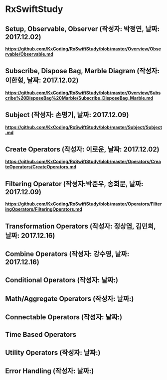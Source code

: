 # RxSwiftStudy

## Setup, Observable, Observer (작성자: 박정연, 날짜: 2017.12.02)
**https://github.com/KxCoding/RxSwiftStudy/blob/master/Overview/Observable/Observable.md**

## Subscribe, Dispose Bag, Marble Diagram (작성자: 이한형, 날짜: 2017.12.02)
**https://github.com/KxCoding/RxSwiftStudy/blob/master/Overview/Subscribe%20DisposeBag%20Marble/Subscribe_DisposeBag_Marble.md**

## Subject (작성자: 손명기, 날짜: 2017.12.09)
**https://github.com/KxCoding/RxSwiftStudy/blob/master/Subject/Subject.md**

## Create Operators (작성자: 이로운, 날짜: 2017.12.02)
**https://github.com/KxCoding/RxSwiftStudy/blob/master/Operators/CreateOperators/CreateOperators.md**

## Filtering Operator (작성자:박준우, 송회문, 날짜: 2017.12.09)
**https://github.com/KxCoding/RxSwiftStudy/blob/master/Operators/FilteringOperators/FilteringOperators.md**

## Transformation Operators (작성자: 정상엽, 김민희, 날짜: 2017.12.16)

## Combine Operators (작성자: 강수영, 날짜: 2017.12.16)

## Conditional Operators (작성자: 날짜:)

## Math/Aggregate Operators (작성자: 날짜:)

## Connectable Operators (작성자: 날짜:)

## Time Based Operators

## Utility Operators (작성자: 날짜:)

## Error Handling (작성자: 날짜:)
